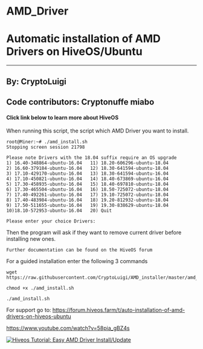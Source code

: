 # AMD_Driver
# Automatic installation of AMD Drivers on HiveOS/Ubuntu
---
## By: CryptoLuigi
## Code contributors: Cryptonuffe miabo
#### Click link below to learn more about HiveOS

When running this script, the script which AMD Driver you want to install.

```
root@Miner:~# ./amd_install.sh
Stopping screen session 21798

Please note Drivers with the 18.04 suffix require an OS upgrade
1) 16.40-348864-ubuntu-16.04   11) 18.20-606296-ubuntu-18.04
2) 16.60-379184-ubuntu-16.04   12) 18.30-641594-ubuntu-18.04
3) 17.10-429170-ubuntu-16.04   13) 18.30-641594-ubuntu-16.04
4) 17.10-450821-ubuntu-16.04   14) 18.40-673869-ubuntu-16.04
5) 17.30-458935-ubuntu-16.04   15) 18.40-697810-ubuntu-18.04
6) 17.30-465504-ubuntu-16.04   16) 18.50-725072-ubuntu-18.04
7) 17.40-492261-ubuntu-16.04   17) 19.10-725072-ubuntu-18.04
8) 17.40-483984-ubuntu-16.04   18) 19.20-812932-ubuntu-18.04
9) 17.50-511655-ubuntu-16.04   19) 19.30-838629-ubuntu-18.04
10)18.10-572953-ubuntu-16.04   20) Quit

Please enter your choice Drivers:
```

Then the program will ask if they want to remove current driver before installing new ones.

```
Further documentation can be found on the HiveOS forum
```
 
 
For a guided installation enter the following 3 commands
```
wget https://raw.githubusercontent.com/CryptoLuigi/AMD_installer/master/amd_install.sh

chmod +x ./amd_install.sh

./amd_install.sh
 ```
 For support go to: https://forum.hiveos.farm/t/auto-installation-of-amd-drivers-on-hiveos-ubuntu
 
 
 https://www.youtube.com/watch?v=58pia_gBZ4s
 
  [![Hiveos Tutorial: Easy AMD Driver Install/Update](https://img.youtube.com/vi/58pia_gBZ4s/0.jpg)](https://www.youtube.com/watch?58pia_gBZ4s "Hiveos Tutorial: Easy AMD Driver Install/Update")
